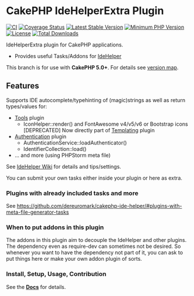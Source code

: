 #  CakePHP IdeHelperExtra Plugin

[![CI](https://github.com/dereuromark/cakephp-ide-helper-extra/actions/workflows/ci.yml/badge.svg?branch=master)](https://github.com/dereuromark/cakephp-ide-helper-extra/actions/workflows/ci.yml?query=branch%3Amaster)
[![Coverage Status](https://img.shields.io/codecov/c/github/dereuromark/cakephp-ide-helper-extra/master.svg)](https://codecov.io/github/dereuromark/cakephp-ide-helper-extra/branch/master)
[![Latest Stable Version](https://poser.pugx.org/dereuromark/cakephp-ide-helper-extra/v/stable.svg)](https://packagist.org/packages/dereuromark/cakephp-ide-helper-extra)
[![Minimum PHP Version](https://img.shields.io/badge/php-%3E%3D%208.1-8892BF.svg)](https://php.net/)
[![License](https://poser.pugx.org/dereuromark/cakephp-ide-helper-extra/license.svg)](license)
[![Total Downloads](https://poser.pugx.org/dereuromark/cakephp-ide-helper-extra/d/total.svg)](https://packagist.org/packages/dereuromark/cakephp-ide-helper-extra)

IdeHelperExtra plugin for CakePHP applications.

- Provides useful Tasks/Addons for [IdeHelper](https://github.com/dereuromark/cakephp-ide-helper)

This branch is for use with **CakePHP 5.0+**. For details see [version map](https://github.com/dereuromark/cakephp-ide-helper-extra/wiki#cakephp-version-map).

## Features

Supports IDE autocomplete/typehinting of (magic)strings as well as return types/values for:
- [Tools](https://github.com/dereuromark/cakephp-tools) plugin
    * IconHelper::render() and FontAwesome v4/v5/v6 or Bootstrap icons [DEPRECATED] Now directly part of [Templating](https://github.com/dereuromark/cakephp-templating) plugin
- [Authentication](https://github.com/cakephp/authentication) plugin
    * AuthenticationService::loadAuthenticator()
    * IdentifierCollection::load()
- ... and more (using PHPStorm meta file)

See [IdeHelper Wiki](https://github.com/dereuromark/cakephp-ide-helper-extra/wiki) for details and tips/settings.

You can submit your own tasks either inside your plugin or here as extra.

### Plugins with already included tasks and more
See https://github.com/dereuromark/cakephp-ide-helper/#plugins-with-meta-file-generator-tasks

### When to put addons in this plugin
The addons in this plugin aim to decouple the IdeHelper and other plugins. The dependency even as require-dev can sometimes not be desired.
So whenever you want to have the dependency not part of it, you can ask to put things here or make your own addon plugin of sorts.

### Install, Setup, Usage, Contribution
See the **[Docs](https://github.com/dereuromark/cakephp-ide-helper-extra/tree/master/docs)** for details.
